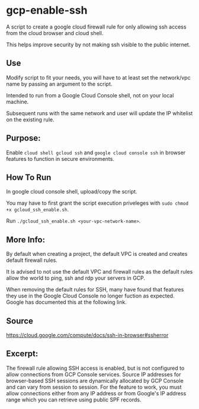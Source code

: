 # gcp-enable-ssh
A script to create a google cloud firewall rule for only allowing ssh access from the cloud browser and cloud shell.

This helps improve security by not making ssh visible to the public internet.

## Use
Modify script to fit your needs, you will have to at least set the network/vpc name by passing an argument to the script.

Intended to run from a Google Cloud Console shell, not on your local machine.

Subsequent runs with the same network and user will update the IP whitelist on the existing rule.
 
## Purpose:
Enable `cloud shell gcloud ssh` and `google cloud console ssh` in browser features to function in secure environments.

## How To Run
In google cloud console shell, upload/copy the script.

You may have to first grant the script execution priveleges with `sudo chmod +x gcloud_ssh_enable.sh`.

Run `./gcloud_ssh_enable.sh <your-vpc-network-name>`.


## More Info:
By default when creating a project, the default VPC is created and creates default firewall rules.

It is advised to not use the default VPC and firewall rules as the default rules allow the world to ping, ssh and rdp your servers in GCP.

When removing the default rules for SSH, many have found that features they use in the Google Cloud Console no longer fuction as expected.   Google has documented this at the following link.

## Source
https://cloud.google.com/compute/docs/ssh-in-browser#ssherror

## Excerpt:
The firewall rule allowing SSH access is enabled, but is not configured to allow connections from GCP Console services. Source IP addresses for browser-based SSH sessions are dynamically allocated by GCP Console and can vary from session to session. For the feature to work, you must allow connections either from any IP address or from Google's IP address range which you can retrieve using public SPF records.
